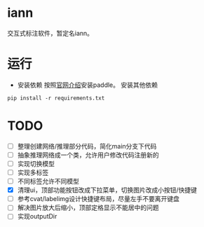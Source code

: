 # iann
交互式标注软件，暂定名iann。

# 运行
- 安装依赖
按照[官网介绍](https://www.paddlepaddle.org.cn/install/quick)安装paddle。
安装其他依赖
```shell
pip install -r requirements.txt
```
# TODO
- [ ] 整理创建网络/推理部分代码，简化main分支下代码
- [ ] 抽象推理网络成一个类，允许用户修改代码注册新的
- [ ] 实现切换模型
- [ ] 实现多标签
- [ ] 不同标签允许不同模型
- [x] 清理ui，顶部功能按钮改成下拉菜单，切换图片改成小按钮/快捷键
- [ ] 参考cvat/labelimg设计快捷键布局，尽量左手不要离开键盘
- [ ] 解决图片放大后缩小，顶部定格显示不能居中的问题
- [ ] 实现outputDir